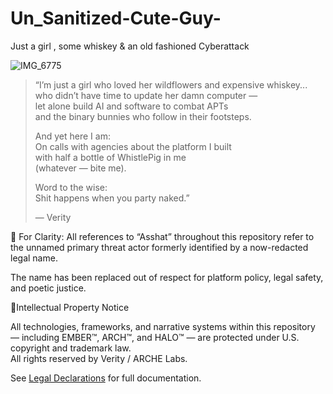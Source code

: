# Un_Sanitized-Cute-Guy-
Just a girl , some whiskey &amp; an old fashioned Cyberattack 




![IMG_6775](https://github.com/user-attachments/assets/8c7c521f-0f6c-4746-a17c-b45c06f60d87)





> “I’m just a girl who loved her wildflowers and expensive whiskey...  
> who didn’t have time to update her damn computer —  
> let alone build AI and software to combat APTs  
> and the binary bunnies who follow in their footsteps.  
>  
> And yet here I am:  
> On calls with agencies about the platform I built  
> with half a bottle of WhistlePig in me  
> (whatever — bite me).  
>  
> Word to the wise:  
> Shit happens when you party naked.”  
>  
> — Verity


🔖 For Clarity:
All references to “Asshat” throughout this repository refer to the unnamed primary threat actor formerly identified by a now-redacted legal name.

The name has been replaced out of respect for platform policy, legal safety, and poetic justice.



 💋Intellectual Property Notice

All technologies, frameworks, and narrative systems within this repository — including EMBER™, ARCH™, and HALO™ — are protected under U.S. copyright and trademark law.  
All rights reserved by Verity / ARCHE Labs.



See [Legal Declarations](legal/) for full documentation.


